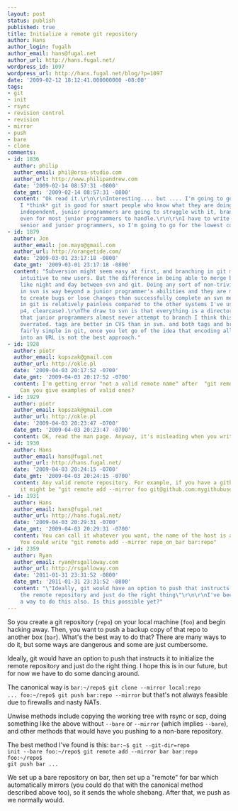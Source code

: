 ```yaml
---
layout: post
status: publish
published: true
title: Initialize a remote git repository
author: Hans
author_login: fugalh
author_email: hans@fugal.net
author_url: http://hans.fugal.net/
wordpress_id: 1097
wordpress_url: http://hans.fugal.net/blog/?p=1097
date: '2009-02-12 18:12:41.000000000 -08:00'
tags:
- git
- init
- rsync
- revision control
- revision
- mirror
- push
- bare
- clone
comments:
- id: 1836
  author: philip
  author_email: phil@orsa-studio.com
  author_url: http://www.philipandrew.com
  date: '2009-02-14 08:57:31 -0800'
  date_gmt: '2009-02-14 08:57:31 -0800'
  content: "Ok read it.\r\n\r\nInteresting.... but .... I'm going to go back to Subversion.
    I *think* git is good for smart people who know what they are doing and are reasonably
    independent, junior programmers are going to struggle with it, branching is difficult
    even for most junior programmers to handle.\r\n\r\nI have to write software with
    senior and junior programmers, so I'm going to go for the lowest common denominator."
- id: 1879
  author: Jon
  author_email: jon.mayo@gmail.com
  author_url: http://orangetide.com/
  date: '2009-03-01 23:17:18 -0800'
  date_gmt: '2009-03-01 23:17:18 -0800'
  content: "Subversion might seem easy at first, and branching in git might not be
    intuitive to new users. But the difference in being able to merge branches is
    like night and day between svn and git. Doing any sort of non-trivial branch collapse
    in svn is way beyond a junior programmer's abilities and they are more likely
    to create bugs or lose changes than successfully complete an svn merge. Merging
    in git is relatively painless compared to the other systems I've used (cvs, svn,
    p4, clearcase).\r\nThe draw to svn is that everything is a directory, but given
    that junior programmers almost never attempt to branch I think this feature is
    overrated. tags are better in CVS than in svn. and both tags and branches are
    fairly simple in git, once you let go of the idea that encoding all meta data
    into an URL is not the best approach."
- id: 1928
  author: piotr
  author_email: kopszak@gmail.com
  author_url: http://okle.pl
  date: '2009-04-03 20:17:52 -0700'
  date_gmt: '2009-04-03 20:17:52 -0700'
  content: I'm getting error "not a valid remote name" after  "git remote add --mirror  ..."
    Can you give examples of valid ones?
- id: 1929
  author: piotr
  author_email: kopszak@gmail.com
  author_url: http://okle.pl
  date: '2009-04-03 20:23:47 -0700'
  date_gmt: '2009-04-03 20:23:47 -0700'
  content: OK, read the man page. Anyway, it's misleading when you write bar bar:repo
- id: 1930
  author: Hans
  author_email: hans@fugal.net
  author_url: http://hans.fugal.net/
  date: '2009-04-03 20:24:15 -0700'
  date_gmt: '2009-04-03 20:24:15 -0700'
  content: Any valid remote repository. For example, if you have a github project
    it might be "git remote add --mirror foo git@github.com:mygithubusername/mygithubproject.git"
- id: 1931
  author: Hans
  author_email: hans@fugal.net
  author_url: http://hans.fugal.net/
  date: '2009-04-03 20:29:31 -0700'
  date_gmt: '2009-04-03 20:29:31 -0700'
  content: You can call it whatever you want, the name of the host is a logical name.
    You could write "git remote add --mirror repo_on_bar bar:repo"
- id: 2359
  author: Ryan
  author_email: ryan@rsgalloway.com
  author_url: http://rsgalloway.com
  date: '2011-01-31 23:31:52 -0800'
  date_gmt: '2011-01-31 23:31:52 -0800'
  content: "\"Ideally, git would have an option to push that instructs it to initialize
    the remote repository and just do the right thing\"\r\n\r\nI've been looking for
    a way to do this also. Is this possible yet?"
---
```

So you create a git repository (<code>repo</code>) on your local machine (<code>foo</code>) and begin hacking away. Then, you want to push a backup copy of that repo to another box (<code>bar</code>). What's the best way to do that? There are many ways to do it, but some ways are dangerous and some are just cumbersome.

Ideally, git would have an option to push that instructs it to initialize the remote repository and just do the right thing. I hope this is in our future, but for now we have to do some dancing around.

The canonical way is
<code>bar:~/repo$ git clone --mirror local:repo
...
foo:~/repo$ git push bar:repo --mirror</code>
but that's not always feasible due to firewalls and nasty NATs.

Unwise methods include copying the working tree with rsync or scp, doing something like the above without <code>--bare</code> or <code>--mirror</code> (which implies <code>--bare</code>), and other methods that would have you pushing to a non-bare repository.

The best method I've found is this:
<code>bar:~$ git --git-dir=repo init --bare
foo:~/repo$ git remote add --mirror bar bar:repo
foo:~/repo$ git push bar
...</code>

We set up a bare repository on bar, then set up a "remote" for bar which automatically mirrors (you could do that with the canonical method described above too), so it sends the whole shebang. After that, we push as we normally would.

